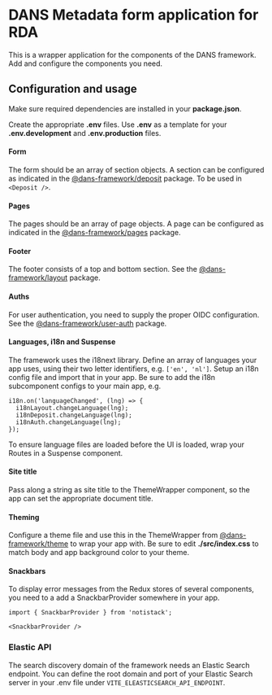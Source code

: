 # DANS Metadata form application for RDA

This is a wrapper application for the components of the DANS framework. Add and configure the components you need.

## Configuration and usage

Make sure required dependencies are installed in your **package.json**.

Create the appropriate **.env** files. Use **.env** as a template for your **.env.development** and **.env.production** files.

#### Form

The form should be an array of section objects. A section can be configured as indicated in the [@dans-framework/deposit](/packages/deposit/README.md) package. To be used in `<Deposit />`.

#### Pages

The pages should be an array of page objects. A page can be configured as indicated in the [@dans-framework/pages](/packages/pages/README.md) package.

#### Footer

The footer consists of a top and bottom section. See the [@dans-framework/layout](/packages/layout/README.md) package.

#### Auths

For user authentication, you need to supply the proper OIDC configuration. See the [@dans-framework/user-auth](/packages/auth/README.md) package.

#### Languages, i18n and Suspense

The framework uses the i18next library. Define an array of languages your app uses, using their two letter identifiers, e.g. `['en', 'nl']`. Setup an i18n config file and import that in your app. Be sure to add the i18n subcomponent configs to your main app, e.g.

    i18n.on('languageChanged', (lng) => {
      i18nLayout.changeLanguage(lng);
      i18nDeposit.changeLanguage(lng);
      i18nAuth.changeLanguage(lng);
    });

To ensure language files are loaded before the UI is loaded, wrap your Routes in a Suspense component.

#### Site title

Pass along a string as site title to the ThemeWrapper component, so the app can set the appropriate document title.

#### Theming

Configure a theme file and use this in the ThemeWrapper from [@dans-framework/theme](/packages/theme/README.md) to wrap your app with. Be sure to edit **./src/index.css** to match body and app background color to your theme.

#### Snackbars

To display error messages from the Redux stores of several components, you need to a add a SnackbarProvider somewhere in your app.

    import { SnackbarProvider } from 'notistack';

    <SnackbarProvider />

### Elastic API

The search discovery domain of the framework needs an Elastic Search endpoint. You can define the root domain and port of your Elastic Search server in your .env file under `VITE_ELEASTICSEARCH_API_ENDPOINT`.
